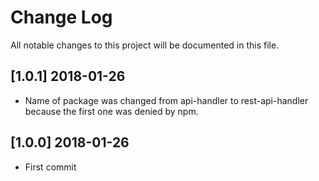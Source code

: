 # Change Log
All notable changes to this project will be documented in this file.

## [1.0.1] 2018-01-26
- Name of package was changed from api-handler to rest-api-handler because the first one was denied by npm.


## [1.0.0] 2018-01-26
- First commit
